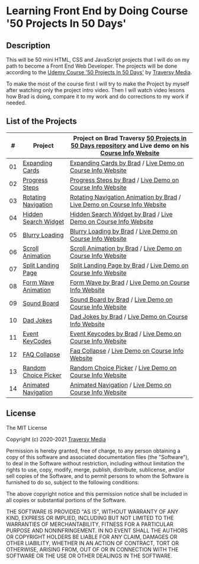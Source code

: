 # Learning Front End by Doing Course '50 Projects In 50 Days'

## Description

This will be 50 mini HTML, CSS and JavaScript projects that I will do on my path to become a Front End Web Developer.
The projects will be done according to the [Udemy Course '50 Projects In 50 Days'](https://www.udemy.com/course/50-projects-50-days) by [Traversy Media](https://traversymedia.com).

To make the most of the course first I will try to make the Project by myself after watching only the project intro video. Then I will watch video lesons how Brad is doing, compare it to my work and do corrections to my work if needed.

## List of the Projects

|  #  | Project                                                                                                                 | Project on Brad Traversy [50 Projects in 50 Days repository](https://github.com/bradtraversy/50projects50days) and Live demo on his [Course Info Website](https://50projects50days.com)                                                          |
| :-: | ------------------------------------------------------------------------------------------------------------------------|--------------------------------------------------------------------------------------------------------------------------------------------------------------------------------------------------------------------------------------------------|
| 01  | [Expanding Cards](https://github.com/nerijus-bauza/50-projects-50-days/tree/main/day-01-expanding-cards)                | [Expanding Cards by Brad](https://github.com/bradtraversy/50projects50days/tree/master/expanding-cards) / [Live Demo on Course Info Website](https://50projects50days.com/projects/expanding-cards/)                                             |
| 02  | [Progress Steps](https://github.com/nerijus-bauza/50-projects-50-days/tree/main/day-02-progress-steps)                  | [Progress Steps by Brad](https://github.com/bradtraversy/50projects50days/tree/master/progress-steps) / [Live Demo on Course Info Website](https://50projects50days.com/projects/progress-steps/)                                                |
| 03  | [Rotating Navigation](https://github.com/nerijus-bauza/50-projects-50-days/tree/main/day-03-rotating-navigation)        | [Rotating Navigation Animation by Brad](https://github.com/bradtraversy/50projects50days/tree/master/rotating-nav-animation) / [Live Demo on Course Info Website](https://50projects50days.com/projects/rotating-navigation-animation/)          |
| 04  | [Hidden Search Widget](https://github.com/nerijus-bauza/50-projects-50-days/tree/main/day-04-hidden-search-widget)      | [Hidden Search Widget by Brad](https://github.com/bradtraversy/50projects50days/tree/master/hidden-search) / [Live Demo on Course Info Website](https://50projects50days.com/projects/hidden-search-widget/)                                     |
| 05  | [Blurry Loading](https://github.com/nerijus-bauza/50-projects-50-days/tree/main/day-05-blurry-loading)                  | [Blurry Loading by Brad](https://github.com/bradtraversy/50projects50days/tree/master/blurry-loading) / [Live Demo on Course Info Website](https://50projects50days.com/projects/blurry-loading/)                                                |
| 06  | [Scroll Animation](https://github.com/nerijus-bauza/50-projects-50-days/tree/main/day-06-scroll-animation)              | [Scroll Animation by Brad](https://github.com/bradtraversy/50projects50days/tree/master/scroll-animation) / [Live Demo on Course Info Website](https://50projects50days.com/projects/scroll-animation/)                                          |
| 07  | [Split Landing Page](https://github.com/nerijus-bauza/50-projects-50-days/tree/main/day-07-split-landing-page)          | [Split Landing Page by Brad](https://github.com/bradtraversy/50projects50days/tree/master/split-landing-page) / [Live Demo on Course Info Website](https://50projects50days.com/projects/split-landing-page/)                                    |
| 08  | [Form Wave Animation](https://github.com/nerijus-bauza/50-projects-50-days/tree/main/day-08-form-wave-animation)        | [Form Wave by Brad](https://github.com/bradtraversy/50projects50days/tree/master/form-input-wave) / [Live Demo on Course Info Website](https://50projects50days.com/projects/form-wave/)                                                         |
| 09  | [Sound Board](https://github.com/nerijus-bauza/50-projects-50-days/tree/main/day-09-sound-board)                        | [Sound Board by Brad](https://github.com/bradtraversy/50projects50days/tree/master/sound-board) / [Live Demo on Course Info Website](https://50projects50days.com/projects/sound-board/)                                                         |
| 10  | [Dad Jokes](https://github.com/nerijus-bauza/50-projects-50-days/tree/main/day-10-dad-jokes)                            | [Dad Jokes by Brad](https://github.com/bradtraversy/50projects50days/tree/master/dad-jokes) / [Live Demo on Course Info Website](https://50projects50days.com/projects/dad-jokes/)                                                               |
| 11  | [Event KeyCodes](https://github.com/nerijus-bauza/50-projects-50-days/tree/main/day-11-event-keycodes)                  | [Event Keycodes by Brad](https://github.com/bradtraversy/50projects50days/tree/master/event-keycodes) / [Live Demo on Course Info Website](https://50projects50days.com/projects/event-keycodes/)                                                |
| 12  | [FAQ Collapse](https://github.com/nerijus-bauza/50-projects-50-days/tree/main/day-12-FAQ-collapse)                      | [Faq Collapse](https://github.com/bradtraversy/50projects50days/tree/master/faq-collapse) / [Live Demo on Course Info Website](https://50projects50days.com/projects/faq-collapse/)                                                              |
| 13  | [Random Choice Picker](https://github.com/nerijus-bauza/50-projects-50-days/tree/main/day-13-random-choice-picker)      | [Random Choice Picker](https://github.com/bradtraversy/50projects50days/tree/master/random-choice-picker) / [Live Demo on Course Info Website](https://50projects50days.com/projects/random-choice-picker/)                                      |
| 14  | [Animated Navigation](https://github.com/nerijus-bauza/50-projects-50-days/tree/main/day-14-animated-navigation)        | [Animated Navigation](https://github.com/bradtraversy/50projects50days/tree/master/animated-navigation) / [Live Demo on Course Info Website](https://50projects50days.com/projects/animated-navigation/)                                         |

## License

The MIT License

Copyright (c) 2020-2021 [Traversy Media](https://traversymedia.com)

Permission is hereby granted, free of charge, to any person obtaining a copy
of this software and associated documentation files (the "Software"), to deal
in the Software without restriction, including without limitation the rights
to use, copy, modify, merge, publish, distribute, sublicense, and/or sell
copies of the Software, and to permit persons to whom the Software is
furnished to do so, subject to the following conditions:

The above copyright notice and this permission notice shall be included in
all copies or substantial portions of the Software.

THE SOFTWARE IS PROVIDED "AS IS", WITHOUT WARRANTY OF ANY KIND, EXPRESS OR
IMPLIED, INCLUDING BUT NOT LIMITED TO THE WARRANTIES OF MERCHANTABILITY,
FITNESS FOR A PARTICULAR PURPOSE AND NONINFRINGEMENT. IN NO EVENT SHALL THE
AUTHORS OR COPYRIGHT HOLDERS BE LIABLE FOR ANY CLAIM, DAMAGES OR OTHER
LIABILITY, WHETHER IN AN ACTION OF CONTRACT, TORT OR OTHERWISE, ARISING FROM,
OUT OF OR IN CONNECTION WITH THE SOFTWARE OR THE USE OR OTHER DEALINGS IN
THE SOFTWARE.
